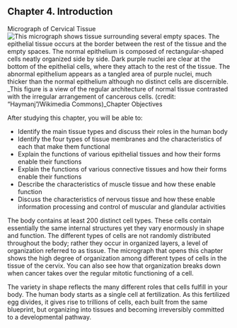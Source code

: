 ##  Chapter 4. Introduction 

Micrograph of Cervical Tissue ![This micrograph shows tissue surrounding several empty spaces. The epithelial tissue occurs at the border between the rest of the tissue and the empty spaces. The normal epithelium is composed of rectangular-shaped cells neatly organized side by side. Dark purple nuclei are clear at the bottom of the epithelial cells, where they attach to the rest of the tissue. The abnormal epithelium appears as a tangled area of purple nuclei, much thicker than the normal epithelium although no distinct cells are discernible.][1] _This figure is a view of the regular architecture of normal tissue contrasted with the irregular arrangement of cancerous cells. (credit: “Haymanj”/Wikimedia Commons)_Chapter Objectives

After studying this chapter, you will be able to:

  - Identify the main tissue types and discuss their roles in the human body
  - Identify the four types of tissue membranes and the characteristics of each that make them functional
  - Explain the functions of various epithelial tissues and how their forms enable their functions
  - Explain the functions of various connective tissues and how their forms enable their functions
  - Describe the characteristics of muscle tissue and how these enable function
  - Discuss the characteristics of nervous tissue and how these enable information processing and control of muscular and glandular activities

The body contains at least 200 distinct cell types. These cells contain essentially the same internal structures yet they vary enormously in shape and function. The different types of cells are not randomly distributed throughout the body; rather they occur in organized layers, a level of organization referred to as tissue. The micrograph that opens this chapter shows the high degree of organization among different types of cells in the tissue of the cervix. You can also see how that organization breaks down when cancer takes over the regular mitotic functioning of a cell.

The variety in shape reflects the many different roles that cells fulfill in your body. The human body starts as a single cell at fertilization. As this fertilized egg divides, it gives rise to trillions of cells, each built from the same blueprint, but organizing into tissues and becoming irreversibly committed to a developmental pathway.

   [1]: https://cnx.org/resources/dc7fef72254a14bb4a1acc59cf44978cf0789929/400_Micrograph_of_Cervical_Tissue_updated.jpg

